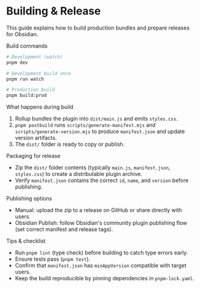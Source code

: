 # Building & Release

This guide explains how to build production bundles and prepare releases for Obsidian.

Build commands

```bash
# Development (watch)
pnpm dev

# Development build once
pnpm run watch

# Production build
pnpm build:prod
```

What happens during build

1. Rollup bundles the plugin into `dist/main.js` and emits `styles.css`.
2. `pnpm postbuild` runs `scripts/generate-manifest.mjs` and `scripts/generate-version.mjs` to produce `manifest.json` and update version artifacts.
3. The `dist/` folder is ready to copy or publish.

Packaging for release

- Zip the `dist/` folder contents (typically `main.js`, `manifest.json`, `styles.css`) to create a distributable plugin archive.
- Verify `manifest.json` contains the correct `id`, `name`, and `version` before publishing.

Publishing options

- Manual: upload the zip to a release on GitHub or share directly with users.
- Obsidian Publish: follow Obsidian's community plugin publishing flow (set correct manifest and release tags).

Tips & checklist

- Run `pnpm lint` (type check) before building to catch type errors early.
- Ensure tests pass (`pnpm test`).
- Confirm that `manifest.json` has `minAppVersion` compatible with target users.
- Keep the build reproducible by pinning dependencies in `pnpm-lock.yaml`.
